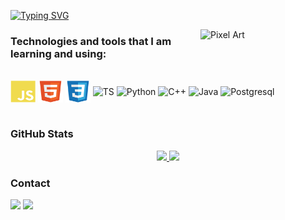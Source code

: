[![Typing SVG](https://readme-typing-svg.demolab.com?font=Roboto+Mono+&pause=1000&color=73EC8B&width=435&lines=Hi!+I'm+Juan+Manuel+Kobayashi)](https://git.io/typing-svg)

<img src="https://images-wixmp-ed30a86b8c4ca887773594c2.wixmp.com/f/12cbe8a4-f55c-4b40-85bb-d8e1405e7b84/dfhwywd-56b4cf7c-03d1-4017-9965-7b18dc72e05b.gif?token=eyJ0eXAiOiJKV1QiLCJhbGciOiJIUzI1NiJ9.eyJzdWIiOiJ1cm46YXBwOjdlMGQxODg5ODIyNjQzNzNhNWYwZDQxNWVhMGQyNmUwIiwiaXNzIjoidXJuOmFwcDo3ZTBkMTg4OTgyMjY0MzczYTVmMGQ0MTVlYTBkMjZlMCIsIm9iaiI6W1t7InBhdGgiOiJcL2ZcLzEyY2JlOGE0LWY1NWMtNGI0MC04NWJiLWQ4ZTE0MDVlN2I4NFwvZGZod3l3ZC01NmI0Y2Y3Yy0wM2QxLTQwMTctOTk2NS03YjE4ZGM3MmUwNWIuZ2lmIn1dXSwiYXVkIjpbInVybjpzZXJ2aWNlOmZpbGUuZG93bmxvYWQiXX0.EsayEW-ZO_Rl_OyQHNext4twox5HnCAqgYvP_rUcqLg" alt="Pixel Art" align="right" width="200">

### Technologies and tools that I am learning and using:

<div style="display: inline_block"><br>
  <img align="center" alt="Js" height="35" width="40" src="https://raw.githubusercontent.com/devicons/devicon/master/icons/javascript/javascript-plain.svg">
  <img align="center" alt="HTML" height="35" width="40" src="https://raw.githubusercontent.com/devicons/devicon/master/icons/html5/html5-original.svg">
  <img align="center" alt="CSS" height="35" width="40" src="https://raw.githubusercontent.com/devicons/devicon/master/icons/css3/css3-original.svg">   
  <img align="center" alt="TS" height="35" width="40" src="https://cdn.jsdelivr.net/gh/devicons/devicon@latest/icons/typescript/typescript-original.svg">   
  <img align="center" alt="Python" height="35" width="40" src="https://cdn.jsdelivr.net/gh/devicons/devicon@latest/icons/python/python-original.svg" />
  <img align="center" alt="C++" height="35" width="40" src="https://cdn.jsdelivr.net/gh/devicons/devicon@latest/icons/cplusplus/cplusplus-original.svg" />
  <img align="center" alt="Java" height="35" width="40" src="[https://cdn.jsdelivr.net/gh/devicons/devicon@latest/icons/cplusplus/cplusplus-original.svg](https://cdn.jsdelivr.net/gh/devicons/devicon@latest/icons/java/java-original.svg)" />
  <img align="center" alt="Postgresql" height="35" width="40" src="https://cdn.jsdelivr.net/gh/devicons/devicon@latest/icons/postgresql/postgresql-original.svg" />
</div><br>

### GitHub Stats

<div align="center" style="display: flex; justify-content: center;">
  <a href="https://github.com/anacristinaneves">
    <img height="195px" src="https://github-readme-stats.vercel.app/api?username=anacristinaneves&show_icons=true&theme=one_dark_pro&include_all_commits=true&count_private=true"/>
    <img height="195px" src="https://github-readme-stats.vercel.app/api/top-langs/?username=anacristinaneves&layout=compact&langs_count=7&theme=one_dark_pro"/>
  </a>
</div>
    
### Contact

<div> 
  <a href="https://www.linkedin.com/in/cristinanevesb" target="_blank"><img src="https://img.shields.io/badge/-LinkedIn-%230077B5?style=for-the-badge&logo=linkedin&logoColor=white" target="_blank"></a> 
  <a href="mailto:anacristinabezerra.neves@gmail.com"><img src="https://img.shields.io/badge/-Gmail-%23333?style=for-the-badge&logo=gmail&logoColor=white" target="_blank"></a>
</div>
